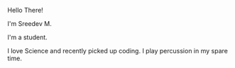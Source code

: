 Hello There!

I'm Sreedev M.
 
I'm a student.

I love Science and recently picked up coding. I play percussion in my spare time.
